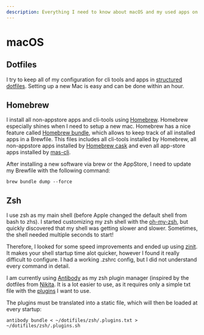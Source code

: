 ```yaml
---
description: Everything I need to know about macOS and my used apps on this platform.
---
```


# macOS

## Dotfiles

I try to keep all of my configuration for cli tools and apps in [structured dotfiles](https://github.com/tribunex/dotfiles). Setting up a new Mac is easy and can be done within an hour.

## Homebrew

I install all non-appstore apps and cli-tools using [Homebrew](https://brew.sh). Homebrew especially shines when I need to setup a new mac. Homebrew has a nice feature called [Homebrew bundle](https://github.com/Homebrew/homebrew-bundle), which allows to keep track of all installed apps in a Brewfile. This files includes all cli-tools installed by Homebrew, all non-appstore apps installed by [Homebrew cask](https://github.com/Homebrew/homebrew-cask) and even all app-store apps installed by [mas-cli](https://github.com/mas-cli/mas).

After installing a new software via brew or the AppStore, I need to update my Brewfile with the following command:

```text
brew bundle dump --force
```

## Zsh

I use zsh as my main shell \(before Apple changed the default shell from bash to zhs\). I started customizing my zsh shell with the [oh-my-zsh](https://github.com/ohmyzsh/ohmyzsh), but quickly discovered that my shell was getting slower and slower. Sometimes, the shell needed multiple seconds to start!

Therefore, I looked for some speed improvements and ended up using [zinit](https://github.com/zdharma/zinit). It makes your shell startup time alot quicker, however I found it really difficult to configure. I had a working .zshrc config, but I did not understand every command in detail.

I am currently using [Antibody](https://github.com/getantibody/antibody) as my zsh plugin manager \(inspired by the dotfiles from [Nikita](https://github.com/nikitavoloboev/dotfiles). It is a lot easier to use, as it requires only a simple txt file with the [plugins](https://github.com/TribuneX/dotfiles/blob/master/zsh/.plugins.txt) I want to use.

The plugins must be translated into a static file, which will then be loaded at every startup:

```text
antibody bundle < ~/dotifiles/zsh/.plugins.txt > ~/dotifiles/zsh/.plugins.sh
```


